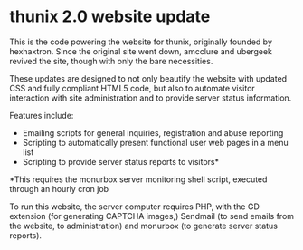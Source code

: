 # thunix 2.0 website update

This is the code powering the website for thunix, originally founded by hexhaxtron. Since the original site went down, amcclure and ubergeek revived the site, though with only the bare necessities.

These updates are designed to not only beautify the website with updated CSS and fully compliant HTML5 code, but also to automate visitor interaction with site administration and to provide server status information.

Features include:
- Emailing scripts for general inquiries, registration and abuse reporting
- Scripting to automatically present functional user web pages in a menu list
- Scripting to provide server status reports to visitors*

*This requires the monurbox server monitoring shell script, executed through an hourly cron job

To run this website, the server computer requires PHP, with the GD extension (for generating CAPTCHA images,) Sendmail (to send emails from the website, to administration) and monurbox (to generate server status reports).
